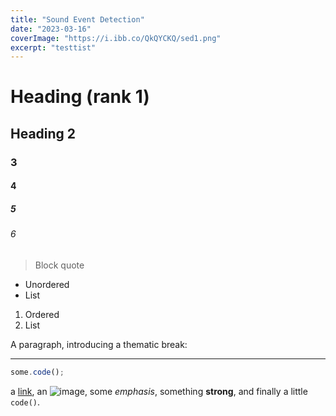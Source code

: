 ```yaml
---
title: "Sound Event Detection"
date: "2023-03-16"
coverImage: "https://i.ibb.co/QkQYCKQ/sed1.png"
excerpt: "testtist"
---
```


# Heading (rank 1)

## Heading 2

### 3

#### 4

##### 5

###### 6

> Block quote

- Unordered
- List

1. Ordered
2. List

A paragraph, introducing a thematic break:

---

```js
some.code();
```

a [link](https://example.com), an ![image](./image.png), some _emphasis_,
something **strong**, and finally a little `code()`.

